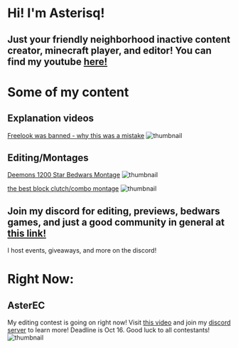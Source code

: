 # Hi! I'm Asterisq!


## Just your friendly neighborhood inactive content creator, minecraft player, and editor! You can find my youtube [here!](https://youtube.com/asterisq)

# Some of my content


## Explanation videos



[Freelook was banned - why this was a mistake](https://youtu.be/8TRcJnWrXVo) 
![thumbnail](https://cdn.discordapp.com/attachments/810651060683014144/892575808760184872/freelook.jpg)

## Editing/Montages


[Deemons 1200 Star Bedwars Montage](https://youtu.be/JlkFOh4bGto) ![thumbnail](https://cdn.discordapp.com/attachments/810651060683014144/892580238956040252/1.2k_montage.jpg)

[the best block clutch/combo montage](https://youtu.be/ylmRQNBETZg) ![thumbnail](https://cdn.discordapp.com/attachments/810651060683014144/892577748227342366/clutch_edit_thumbnail.png)

## Join my discord for editing, previews, bedwars games, and just a good community in general at [this link!](https://discord.gg/mBvwC4pRdb)

I host events, giveaways, and more on the discord!

# Right Now:


## AsterEC

My editing contest is going on right now! Visit [this video](https://youtu.be/nRH1nLn0sJU) and join my [discord server](https://discord.gg/mBvwC4pRdb) to learn more! Deadline is Oct 16. Good luck to all contestants!
![thumbnail](https://i9.ytimg.com/vi/nRH1nLn0sJU/maxresdefault.jpg?time=1633027800000&sqp=CNiN2IoG&rs=AOn4CLC2ZRIasHxRZyIQjSWLtMKzsmLuKg)
